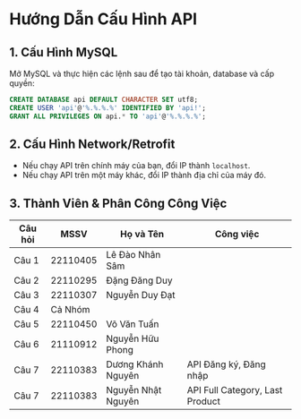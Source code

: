 # Hướng Dẫn Cấu Hình API

## 1. Cấu Hình MySQL
Mở MySQL và thực hiện các lệnh sau để tạo tài khoản, database và cấp quyền:

```sql
CREATE DATABASE api DEFAULT CHARACTER SET utf8;
CREATE USER 'api'@'%.%.%.%' IDENTIFIED BY 'api!';
GRANT ALL PRIVILEGES ON api.* TO 'api'@'%.%.%.%';
```

## 2. Cấu Hình Network/Retrofit
- Nếu chạy API trên chính máy của bạn, đổi IP thành `localhost`.
- Nếu chạy API trên một máy khác, đổi IP thành địa chỉ của máy đó.

## 3. Thành Viên & Phân Công Công Việc

| Câu hỏi | MSSV | Họ và Tên | Công việc |
|---------|------|-----------|-----------|
| Câu 1 | 22110405 | Lê Đào Nhân Sâm | |
| Câu 2 | 22110295 | Đặng Đăng Duy | |
| Câu 3 | 22110307 | Nguyễn Duy Đạt | |
| Câu 4 | Cả Nhóm | | |
| Câu 5 | 22110450 | Võ Văn Tuấn | |
| Câu 6 | 21110912 | Nguyễn Hữu Phong | |
| Câu 7 | 22110383 | Dương Khánh Nguyên | API Đăng ký, Đăng nhập |
| Câu 7 | 22110383 | Nguyễn Nhật Nguyên | API Full Category, Last Product |
